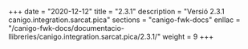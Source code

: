 +++
date        = "2020-12-12"
title       = "2.3.1"
description = "Versió 2.3.1 canigo.integration.sarcat.pica"
sections    = "canigo-fwk-docs"
enllac		= "/canigo-fwk-docs/documentacio-llibreries/canigo.integration.sarcat.pica/2.3.1/"
weight		= 9
+++
